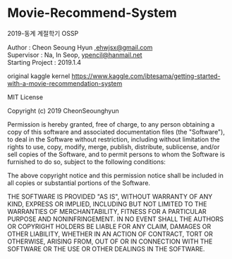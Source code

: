 # Movie-Recommend-System
2019-동계 계절학기 OSSP

Author : Cheon Seoung Hyun ,ehwjsx@gmail.com  
Supervisor : Na, In Seop, ypencil@hanmail.net  
Starting Project : 2019.1.4

original kaggle kernel
https://www.kaggle.com/ibtesama/getting-started-with-a-movie-recommendation-system


MIT License

Copyright (c) 2019 CheonSeounghyun

Permission is hereby granted, free of charge, to any person obtaining a copy
of this software and associated documentation files (the "Software"), to deal
in the Software without restriction, including without limitation the rights
to use, copy, modify, merge, publish, distribute, sublicense, and/or sell
copies of the Software, and to permit persons to whom the Software is
furnished to do so, subject to the following conditions:

The above copyright notice and this permission notice shall be included in all
copies or substantial portions of the Software.

THE SOFTWARE IS PROVIDED "AS IS", WITHOUT WARRANTY OF ANY KIND, EXPRESS OR
IMPLIED, INCLUDING BUT NOT LIMITED TO THE WARRANTIES OF MERCHANTABILITY,
FITNESS FOR A PARTICULAR PURPOSE AND NONINFRINGEMENT. IN NO EVENT SHALL THE
AUTHORS OR COPYRIGHT HOLDERS BE LIABLE FOR ANY CLAIM, DAMAGES OR OTHER
LIABILITY, WHETHER IN AN ACTION OF CONTRACT, TORT OR OTHERWISE, ARISING FROM,
OUT OF OR IN CONNECTION WITH THE SOFTWARE OR THE USE OR OTHER DEALINGS IN THE
SOFTWARE.
